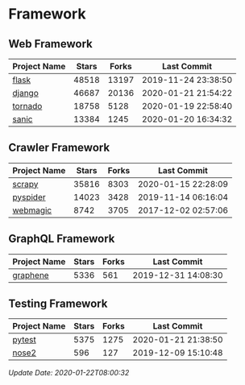 # Framework

## Web Framework

| Project Name | Stars | Forks | Last Commit |
| ------------ | ----- | ----- | ----------- |
| [flask](https://github.com/pallets/flask) | 48518 | 13197 | 2019-11-24 23:38:50 |
| [django](https://github.com/django/django) | 46687 | 20136 | 2020-01-21 21:54:22 |
| [tornado](https://github.com/tornadoweb/tornado) | 18758 | 5128 | 2020-01-19 22:58:40 |
| [sanic](https://github.com/huge-success/sanic) | 13384 | 1245 | 2020-01-20 16:34:32 |

## Crawler Framework

| Project Name | Stars | Forks | Last Commit |
| ------------ | ----- | ----- | ----------- |
| [scrapy](https://github.com/scrapy/scrapy) | 35816 | 8303 | 2020-01-15 22:28:09 |
| [pyspider](https://github.com/binux/pyspider) | 14023 | 3428 | 2019-11-14 06:16:04 |
| [webmagic](https://github.com/code4craft/webmagic) | 8742 | 3705 | 2017-12-02 02:57:06 |

## GraphQL Framework

| Project Name | Stars | Forks | Last Commit |
| ------------ | ----- | ----- | ----------- |
| [graphene](https://github.com/graphql-python/graphene) | 5336 | 561 | 2019-12-31 14:08:30 |

## Testing Framework

| Project Name | Stars | Forks | Last Commit |
| ------------ | ----- | ----- | ----------- |
| [pytest](https://github.com/pytest-dev/pytest) | 5375 | 1275 | 2020-01-21 21:38:50 |
| [nose2](https://github.com/nose-devs/nose2) | 596 | 127 | 2019-12-09 15:10:48 |

*Update Date: 2020-01-22T08:00:32*